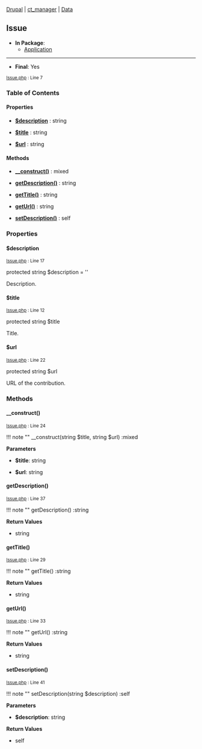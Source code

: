
[Drupal](../namespaces/drupal.md) | [ct_manager](../namespaces/drupal-ct-manager.md) | [Data](../namespaces/drupal-ct-manager-data.md)

## Issue


- **In Package**:
    - [Application](../packages/Application.md)
  


---


- **Final**: Yes



<small>[Issue.php](../files/web-modules-custom-ct-manager-src-data-issue.md) : Line 7</small>










### Table of Contents









#### Properties
- **[$description](../classes/Drupal-ct-manager-Data-Issue.md#description)**
         : string  

- **[$title](../classes/Drupal-ct-manager-Data-Issue.md#title)**
         : string  

- **[$url](../classes/Drupal-ct-manager-Data-Issue.md#url)**
         : string  


#### Methods
- **[__construct()](../classes/Drupal-ct-manager-Data-Issue.md#__construct)**
           : mixed

- **[getDescription()](../classes/Drupal-ct-manager-Data-Issue.md#getdescription)**
           : string

- **[getTitle()](../classes/Drupal-ct-manager-Data-Issue.md#gettitle)**
           : string

- **[getUrl()](../classes/Drupal-ct-manager-Data-Issue.md#geturl)**
           : string

- **[setDescription()](../classes/Drupal-ct-manager-Data-Issue.md#setdescription)**
           : self







### Properties

#### $description

<small>[Issue.php](../files/web-modules-custom-ct-manager-src-data-issue.md) : Line 17</small>



protected string $description = &#039;&#039;

Description.





#### $title

<small>[Issue.php](../files/web-modules-custom-ct-manager-src-data-issue.md) : Line 12</small>



protected string $title

Title.





#### $url

<small>[Issue.php](../files/web-modules-custom-ct-manager-src-data-issue.md) : Line 22</small>



protected string $url

URL of the contribution.







### Methods

#### __construct()

<small>[Issue.php](../files/web-modules-custom-ct-manager-src-data-issue.md) : Line 24</small>


!!! note ""
    __construct(string $title, string $url) :mixed




**Parameters**

- **$title**: string
    
- **$url**: string
    







#### getDescription()

<small>[Issue.php](../files/web-modules-custom-ct-manager-src-data-issue.md) : Line 37</small>


!!! note ""
    getDescription() :string









**Return Values**

- string



#### getTitle()

<small>[Issue.php](../files/web-modules-custom-ct-manager-src-data-issue.md) : Line 29</small>


!!! note ""
    getTitle() :string









**Return Values**

- string



#### getUrl()

<small>[Issue.php](../files/web-modules-custom-ct-manager-src-data-issue.md) : Line 33</small>


!!! note ""
    getUrl() :string









**Return Values**

- string



#### setDescription()

<small>[Issue.php](../files/web-modules-custom-ct-manager-src-data-issue.md) : Line 41</small>


!!! note ""
    setDescription(string $description) :self




**Parameters**

- **$description**: string
    





**Return Values**

- self




